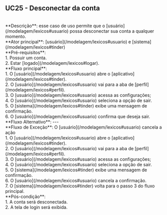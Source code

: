 ## UC25 - Desconectar da conta

<br />
**Descrição**: esse caso de uso permite que o [usuário](/modelagem/lexicos#usuario) possa desconectar sua conta a qualquer momento.

<br />
**Ator principal**: [usuário](/modelagem/lexicos#usuario) e [sistema](/modelagem/lexicos#tinder)

<br />
**Pré-requisitos**:
<br /> 1. Possuir um conta.
<br /> 2. Estar [logado](/modelagem/lexicos#logar).

<br />
**Fluxo principal**:
<br /> 1. O [usuário](/modelagem/lexicos#usuario) abre o [aplicativo](/modelagem/lexicos#tinder).
<br /> 2. O [usuário](/modelagem/lexicos#usuario) vai para a aba de [perfil](/modelagem/lexicos#perfil).
<br /> 3. O [usuário](/modelagem/lexicos#usuario) acessa as configurações;
<br /> 4. O [usuário](/modelagem/lexicos#usuario) seleciona a opção de sair.
<br /> 5. O [sistema](/modelagem/lexicos#tinder) exibe uma mensagem de confirmação.
<br /> 6. O [usuário](/modelagem/lexicos#usuario) confirma que deseja sair.

<br />
**Fluxo Alternativo**: ---

<br />
**Fluxo de Exceção**: O [usuário](/modelagem/lexicos#usuario) cancela a ação
<br /> 1. O [usuário](/modelagem/lexicos#usuario) abre o [aplicativo](/modelagem/lexicos#tinder).
<br /> 2. O [usuário](/modelagem/lexicos#usuario) vai para a aba de [perfil](/modelagem/lexicos#perfil).
<br /> 3. O [usuário](/modelagem/lexicos#usuario) acessa as configurações;
<br /> 4. O [usuário](/modelagem/lexicos#usuario) seleciona a opção de sair.
<br /> 5. O [sistema](/modelagem/lexicos#tinder) exibe uma mensagem de confirmação.
<br /> 6. O [usuário](/modelagem/lexicos#usuario) cancela a confirmação.
<br /> 7. O [sistema](/modelagem/lexicos#tinder) volta para o passo 3 do fluxo principal.

<br />
**Pós-condição**:
<br /> 1. A conta será desconectada.
<br /> 2. A tela de login será exibida.
